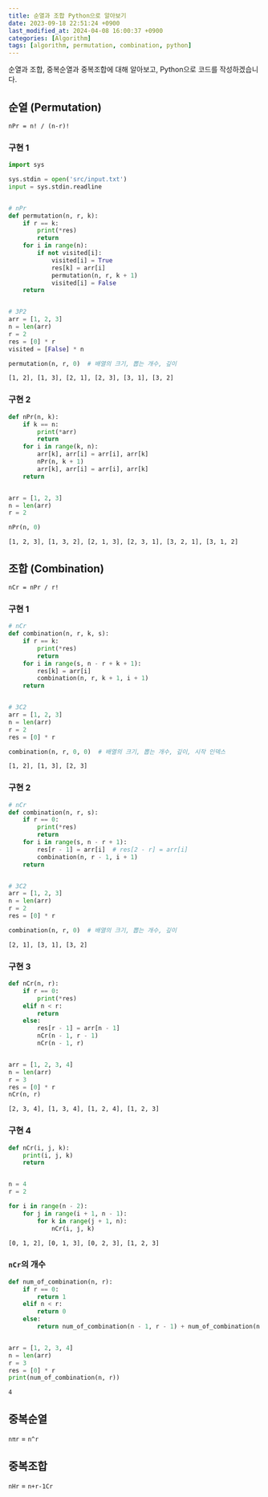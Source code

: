 ```yaml
---
title: 순열과 조합 Python으로 알아보기
date: 2023-09-18 22:51:24 +0900
last_modified_at: 2024-04-08 16:00:37 +0900
categories: [Algorithm]
tags: [algorithm, permutation, combination, python]
---
```


순열과 조합, 중복순열과 중복조합에 대해 알아보고, Python으로 코드를 작성하겠습니다.

## 순열 (Permutation)

`nPr = n! / (n-r)!`

### 구현 1

```python
import sys

sys.stdin = open('src/input.txt')
input = sys.stdin.readline


# nPr
def permutation(n, r, k):
    if r == k:
        print(*res)
        return
    for i in range(n):
        if not visited[i]:
            visited[i] = True
            res[k] = arr[i]
            permutation(n, r, k + 1)
            visited[i] = False
    return


# 3P2
arr = [1, 2, 3]
n = len(arr)
r = 2
res = [0] * r
visited = [False] * n

permutation(n, r, 0)  # 배열의 크기, 뽑는 개수, 깊이
```

```
[1, 2], [1, 3], [2, 1], [2, 3], [3, 1], [3, 2]
```

### 구현 2

```python
def nPr(n, k):
    if k == n:
        print(*arr)
        return
    for i in range(k, n):
        arr[k], arr[i] = arr[i], arr[k]
        nPr(n, k + 1)
        arr[k], arr[i] = arr[i], arr[k]
    return


arr = [1, 2, 3]
n = len(arr)
r = 2

nPr(n, 0)
```

```
[1, 2, 3], [1, 3, 2], [2, 1, 3], [2, 3, 1], [3, 2, 1], [3, 1, 2]
```

## 조합 (Combination)

`nCr = nPr / r!`

### 구현 1

```python
# nCr
def combination(n, r, k, s):
    if r == k:
        print(*res)
        return
    for i in range(s, n - r + k + 1):
        res[k] = arr[i]
        combination(n, r, k + 1, i + 1)
    return


# 3C2
arr = [1, 2, 3]
n = len(arr)
r = 2
res = [0] * r

combination(n, r, 0, 0)  # 배열의 크기, 뽑는 개수, 깊이, 시작 인덱스
```

```
[1, 2], [1, 3], [2, 3]
```

### 구현 2

```python
# nCr
def combination(n, r, s):
    if r == 0:
        print(*res)
        return
    for i in range(s, n - r + 1):
        res[r - 1] = arr[i]  # res[2 - r] = arr[i]
        combination(n, r - 1, i + 1)
    return


# 3C2
arr = [1, 2, 3]
n = len(arr)
r = 2
res = [0] * r

combination(n, r, 0)  # 배열의 크기, 뽑는 개수, 깊이
```

```
[2, 1], [3, 1], [3, 2]
```

### 구현 3

```python
def nCr(n, r):
    if r == 0:
        print(*res)
    elif n < r:
        return
    else:
        res[r - 1] = arr[n - 1]
        nCr(n - 1, r - 1)
        nCr(n - 1, r)


arr = [1, 2, 3, 4]
n = len(arr)
r = 3
res = [0] * r
nCr(n, r)
```

```
[2, 3, 4], [1, 3, 4], [1, 2, 4], [1, 2, 3]
```

### 구현 4

```python
def nCr(i, j, k):
    print(i, j, k)
    return


n = 4
r = 2

for i in range(n - 2):
    for j in range(i + 1, n - 1):
        for k in range(j + 1, n):
            nCr(i, j, k)
```

```
[0, 1, 2], [0, 1, 3], [0, 2, 3], [1, 2, 3]
```

### `nCr`의 개수

```python
def num_of_combination(n, r):
    if r == 0:
        return 1
    elif n < r:
        return 0
    else:
        return num_of_combination(n - 1, r - 1) + num_of_combination(n - 1, r)


arr = [1, 2, 3, 4]
n = len(arr)
r = 3
res = [0] * r
print(num_of_combination(n, r))
```

```
4
```

## 중복순열

`nπr` = `n^r`

## 중복조합

`nHr` = `n+r-1Cr`
